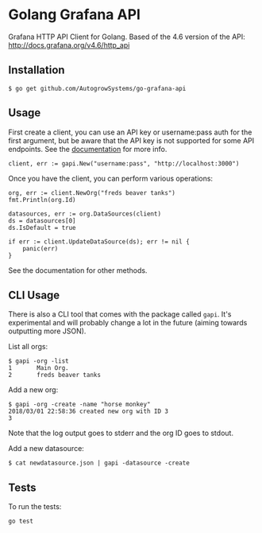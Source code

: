 # Golang Grafana API

Grafana HTTP API Client for Golang.  Based of the 4.6 version of the API: http://docs.grafana.org/v4.6/http_api

## Installation

    $ go get github.com/AutogrowSystems/go-grafana-api

## Usage

First create a client, you can use an API key or username:pass auth for the first argument, but be aware that
the API key is not supported for some API endpoints.  See the [documentation](http://docs.grafana.org/http_api/admin/)
for more info.

```golang
client, err := gapi.New("username:pass", "http://localhost:3000")
```

Once you have the client, you can perform various operations:

```golang
org, err := client.NewOrg("freds beaver tanks")
fmt.Println(org.Id)

datasources, err := org.DataSources(client)
ds = datasources[0]
ds.IsDefault = true

if err := client.UpdateDataSource(ds); err != nil {
    panic(err)
}
```

See the documentation for other methods.

## CLI Usage

There is also a CLI tool that comes with the package called `gapi`.  It's experimental and will
probably change a lot in the future (aiming towards outputting more JSON).

List all orgs:

    $ gapi -org -list
    1       Main Org.
    2       freds beaver tanks

Add a new org:

    $ gapi -org -create -name "horse monkey"
    2018/03/01 22:58:36 created new org with ID 3
    3

Note that the log output goes to stderr and the org ID goes to stdout.

Add a new datasource:

    $ cat newdatasource.json | gapi -datasource -create

## Tests

To run the tests:

```
go test
```
